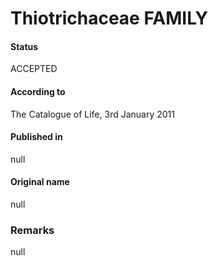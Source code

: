Thiotrichaceae FAMILY
=======

#### Status
ACCEPTED

#### According to
The Catalogue of Life, 3rd January 2011

#### Published in
null

#### Original name
null

### Remarks
null